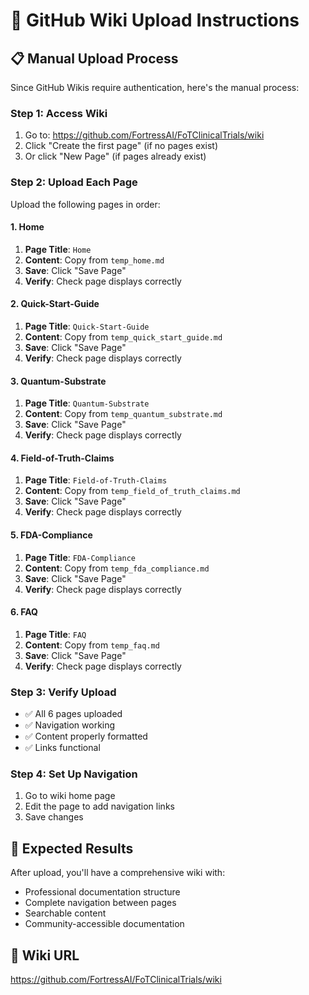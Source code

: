 
# 🚀 GitHub Wiki Upload Instructions

## 📋 Manual Upload Process

Since GitHub Wikis require authentication, here's the manual process:

### Step 1: Access Wiki
1. Go to: https://github.com/FortressAI/FoTClinicalTrials/wiki
2. Click "Create the first page" (if no pages exist)
3. Or click "New Page" (if pages already exist)

### Step 2: Upload Each Page

Upload the following pages in order:


#### 1. Home
1. **Page Title**: `Home`
2. **Content**: Copy from `temp_home.md`
3. **Save**: Click "Save Page"
4. **Verify**: Check page displays correctly


#### 2. Quick-Start-Guide
1. **Page Title**: `Quick-Start-Guide`
2. **Content**: Copy from `temp_quick_start_guide.md`
3. **Save**: Click "Save Page"
4. **Verify**: Check page displays correctly


#### 3. Quantum-Substrate
1. **Page Title**: `Quantum-Substrate`
2. **Content**: Copy from `temp_quantum_substrate.md`
3. **Save**: Click "Save Page"
4. **Verify**: Check page displays correctly


#### 4. Field-of-Truth-Claims
1. **Page Title**: `Field-of-Truth-Claims`
2. **Content**: Copy from `temp_field_of_truth_claims.md`
3. **Save**: Click "Save Page"
4. **Verify**: Check page displays correctly


#### 5. FDA-Compliance
1. **Page Title**: `FDA-Compliance`
2. **Content**: Copy from `temp_fda_compliance.md`
3. **Save**: Click "Save Page"
4. **Verify**: Check page displays correctly


#### 6. FAQ
1. **Page Title**: `FAQ`
2. **Content**: Copy from `temp_faq.md`
3. **Save**: Click "Save Page"
4. **Verify**: Check page displays correctly


### Step 3: Verify Upload
- ✅ All 6 pages uploaded
- ✅ Navigation working
- ✅ Content properly formatted
- ✅ Links functional

### Step 4: Set Up Navigation
1. Go to wiki home page
2. Edit the page to add navigation links
3. Save changes

## 🎯 Expected Results
After upload, you'll have a comprehensive wiki with:
- Professional documentation structure
- Complete navigation between pages
- Searchable content
- Community-accessible documentation

## 🔗 Wiki URL
https://github.com/FortressAI/FoTClinicalTrials/wiki
